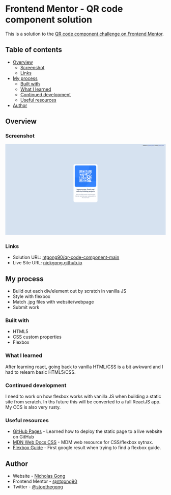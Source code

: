 # Frontend Mentor - QR code component solution
This is a solution to the [QR code component challenge on Frontend Mentor](https://www.frontendmentor.io/challenges/qr-code-component-iux_sIO_H).

## Table of contents
- [Overview](#overview)
  - [Screenshot](#screenshot)
  - [Links](#links)
- [My process](#my-process)
  - [Built with](#built-with)
  - [What I learned](#what-i-learned)
  - [Continued development](#continued-development)
  - [Useful resources](#useful-resources)
- [Author](#author)


## Overview
### Screenshot
![](./images/solution-screenshot.png)

### Links
- Solution URL: [ntgong90/qr-code-component-main](https://github.com/ntgong90/qr-code-component-main)
- Live Site URL: [nickgong.github.io](https://ntgong90.github.io/nickgong.github.io/)

## My process
- Build out each div/element out by scratch in vanilla JS
- Style with flexbox
- Match .jpg files with website/webpage
- Submit work

### Built with
- HTML5
- CSS custom properties
- Flexbox

### What I learned
After learning react, going back to vanilla HTML/CSS is a bit awkward and I had to relearn basic HTML5/CSS.

### Continued development
I need to work on how flexbox works with vanilla JS when building a static site from scratch. In ths future this will be converted to a full ReactJS app. My CCS is also very rusty.

### Useful resources
- [GitHub Pages](https://pages.github.com/) - Learned how to deploy the static page to a live website on GitHub
- [MDN Web Docs CSS](https://developer.mozilla.org/en-US/docs/Web/CSS/CSS_flexible_box_layout/Basic_concepts_of_flexbox) - MDM web resource for CSS/flexbox sytnax.
- [Flexbox Guide](https://css-tricks.com/snippets/css/a-guide-to-flexbox/) - First google result when trying to find a flexbox guide.  

## Author
- Website - [Nicholas Gong](https://www.your-site.com)
- Frontend Mentor - [@ntgong90](https://www.frontendmentor.io/profile/yourusername)
- Twitter - [@stopthegong](https://www.twitter.com/stopthegong)


